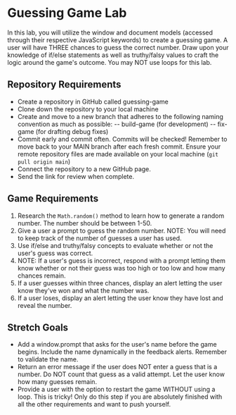 # Guessing Game Lab

In this lab, you will utilize the window and document models (accessed through their respective JavaScript keywords) to create a guessing game. A user will have THREE chances to guess the correct number. Draw upon your knowledge of if/else statements as well as truthy/falsy values to craft the logic around the game's outcome. You may NOT use loops for this lab.

## Repository Requirements

- Create a repository in GitHub called guessing-game
- Clone down the repository to your local machine
- Create and move to a new branch that adheres to the following naming convention as much as possible:
-- build-game (for development)
-- fix-game (for drafting debug fixes)
- Commit early and commit often. Commits will be checked! Remember to move back to your MAIN branch after each fresh commit. Ensure your remote repository files are made available on your local machine (`git pull origin main`)
- Connect the repository to a new GitHub page.
- Send the link for review when complete.


## Game Requirements

1. Research the `Math.random()` method to learn how to generate a random number. The number should be between 1-50.
2. Give a user a prompt to guess the random number. NOTE: You will need to keep track of the number of guesses a user has used.
3. Use if/else and truthy/falsy concepts to evaluate whether or not the user's guess was correct.
4. NOTE: If a user's guess is incorrect, respond with a prompt letting them know whether or not their guess was too high or too low and how many chances remain.
5. If a user guesses within three chances, display an alert letting the user know they've won and what the number was.
6. If a user loses, display an alert letting the user know they have lost and reveal the number.

## Stretch Goals
- Add a window.prompt that asks for the user's name before the game begins. Include the name dynamically in the feedback alerts. Remember to validate the name.
- Return an error message if the user does NOT enter a guess that is a number. Do NOT count that guess as a valid attempt. Let the user know how many guesses remain.
- Provide a user with the option to restart the game WITHOUT using a loop. This is tricky! Only do this step if you are absolutely finished with all the other requirements and want to push yourself.